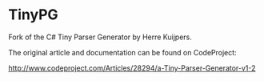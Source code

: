 TinyPG
======

Fork of the C# Tiny Parser Generator by Herre Kuijpers.

The original article and documentation can be found on CodeProject:

http://www.codeproject.com/Articles/28294/a-Tiny-Parser-Generator-v1-2



